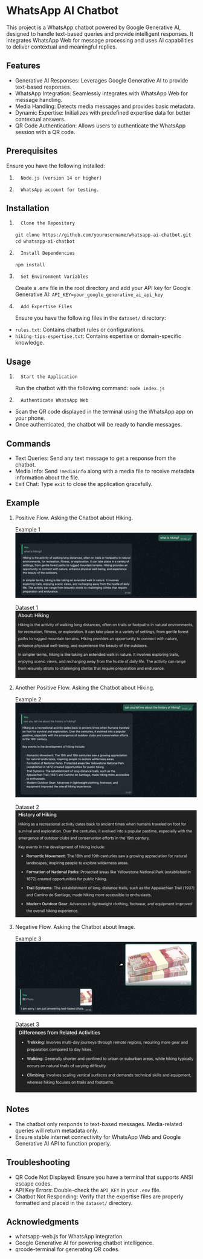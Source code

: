 # WhatsApp AI Chatbot

This project is a WhatsApp chatbot powered by Google Generative AI, designed to handle text-based queries and provide intelligent responses. It integrates WhatsApp Web for message processing and uses AI capabilities to deliver contextual and meaningful replies.

## Features

- Generative AI Responses: Leverages Google Generative AI to provide text-based responses.
- WhatsApp Integration: Seamlessly integrates with WhatsApp Web for message handling.
- Media Handling: Detects media messages and provides basic metadata.
- Dynamic Expertise: Initializes with predefined expertise data for better contextual answers.
- QR Code Authentication: Allows users to authenticate the WhatsApp session with a QR code.

## Prerequisites

Ensure you have the following installed:

1.       Node.js (version 14 or higher)
2.       WhatsApp account for testing.

## Installation

1.       Clone the Repository

    `git clone https://github.com/yourusername/whatsapp-ai-chatbot.git`
    `cd whatsapp-ai-chatbot`

2.       Install Dependencies

    `npm install`

3.       Set Environment Variables

    Create a .env file in the root directory and add your API key for Google Generative AI:
    `API_KEY=your_google_generative_ai_api_key`

4.       Add Expertise Files
    Ensure you have the following files in the `dataset/` directory:

- `rules.txt`: Contains chatbot rules or configurations.
- `hiking-tips-espertise.txt`: Contains expertise or domain-specific knowledge.

## Usage

1.       Start the Application

    Run the chatbot with the following command:
    `node index.js`

2.       Authenticate WhatsApp Web

- Scan the QR code displayed in the terminal using the WhatsApp app on your phone.
- Once authenticated, the chatbot will be ready to handle messages.

## Commands

- Text Queries: Send any text message to get a response from the chatbot.
- Media Info: Send `!mediainfo` along with a media file to receive metadata information about the file.
- Exit Chat: Type `exit` to close the application gracefully.

## Example

1. Positive Flow. Asking the Chatbot about Hiking.

   Example 1
   ![alt](images/example-1.png)

   Dataset 1
   ![alt](images/dataset-1.png)

2. Another Positive Flow. Asking the Chatbot about Hiking.

   Example 2
   ![alt](images/example-2.png)

   Dataset 2
   ![alt](images/dataset-2.png)

3. Negative Flow. Asking the Chatbot about Image.

   Example 3
   ![alt](images/example-3.png)

   Dataset 3
   ![alt](images/dataset-3.png)

## Notes

- The chatbot only responds to text-based messages. Media-related queries will return metadata only.
- Ensure stable internet connectivity for WhatsApp Web and Google Generative AI API to function properly.

## Troubleshooting

- QR Code Not Displayed: Ensure you have a terminal that supports ANSI escape codes.
- API Key Errors: Double-check the `API_KEY` in your `.env` file.
- Chatbot Not Responding: Verify that the expertise files are properly formatted and placed in the `dataset/` directory.

## Acknowledgments

- whatsapp-web.js for WhatsApp integration.
- Google Generative AI for powering chatbot intelligence.
- qrcode-terminal for generating QR codes.
